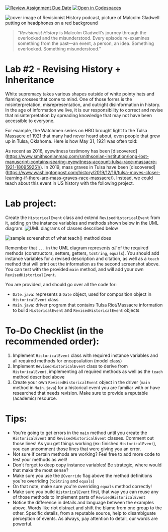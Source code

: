 [![Review Assignment Due Date](https://classroom.github.com/assets/deadline-readme-button-22041afd0340ce965d47ae6ef1cefeee28c7c493a6346c4f15d667ab976d596c.svg)](https://classroom.github.com/a/0mMpQ54I)
[![Open in Codespaces](https://classroom.github.com/assets/launch-codespace-2972f46106e565e64193e422d61a12cf1da4916b45550586e14ef0a7c637dd04.svg)](https://classroom.github.com/open-in-codespaces?assignment_repo_id=15842356)
 
![cover image of Revisionist History podcast, picture of Malcolm Gladwell putting on headphones on a red background](https://i.imgur.com/Jjqe8rW.jpg)
> _"Revisionist History_ is Malcolm Gladwell's journey through the overlooked and the misunderstood. Every episode re-examines something from the past—an event, a  person, an idea. Something overlooked. Something misunderstood."

# **Lab #2 - Revising History + Inheritance**

White supremacy takes various shapes outside of white pointy hats and flaming crosses that come to mind. One of those forms is the misinterpretation, misrepresentation, and outright disinformation in history. In the age of information we live, it is our responsibility to correct and revise that misinterpretation by spreading knowledge that may not have been accessible to everyone.

For example, the Watchmen series on HBO brought light to the Tulsa Massacre of 1921 that many had never heard about, even people that grew up in Tulsa, Oklahoma. Here is how May 31, 1921 was often told:

 

As recent as 2016, eyewitness testimony has been [discovered] (https://www.smithsonianmag.com/smithsonian-institution/long-lost-manuscript-contains-searing-eyewitness-account-tulsa-race-massacre-1921-180959251/). In 2019, mass graves in Tulsa have been [discovered] (https://www.washingtonpost.com/history/2019/12/16/tulsa-moves-closer-learning-if-there-are-mass-graves-race-massacre/). Instead, we could teach about this event in US history with the following project.

 

# Lab project:

Create the `HistoricalEvent` class and extend `RevisedHistoricalEvent` from it, adding on the instance variables and methods shown below in the UML diagram:
![UML diagrams of classes described below](https://i.imgur.com/yw1q5W0.png)

![sample screenshot of what teach() method does](instructions/completeScreenshot.png)
 

Remember that `...` in the UML diagram represents _all_ of the required methods (constructors, setters, getters, `toString`, `equals`). You should add instance variables for a revised description and citation, as well as a `teach` method that will print out the information as the second screenshot above. You can test with the provided `main` method, and will add your own `RevisedHistoricalEvent`.

You are provided, and should go over all the code for:

- `Date.java`: represents a `Date` object, used for composition object in `HistoricalEvent` class
- `Main.java`: driver program that contains Tulsa Riot/Massacre information to build `HistoricalEvent` and `RevisedHistoricalEvent` objects

# To-Do Checklist (in the recommended order):

1. Implement `HistoricalEvent` class with required instance variables and all required methods for encapsulation (model class) 
2. Implement `RevisedHistoricalEvent` class to derive from `HistoricalEvent`, implementing all required methods as well as the `teach` method described above
3. Create your own `RevisedHistoricalEvent` object in the driver (`main` method in `Main.java`) for a historical event you are familiar with or have researched that needs revision. Make sure to provide a reputable (academic) resource.

# Tips:

- You're going to get errors in the `main` method until you create the `HistoricalEvent` and `RevisedHistoricalEvent` classes. Comment out those lines! As you get things working (ex: finished `HistoricalEvent`), you can uncomment those lines that were giving you an error.
- Not sure if certain methods are working? Feel free to add more code to test your methods as well!
- Don't forget to deep copy instance variables! Be strategic, where would that make the most sense?
- Make sure you use the `@Override` flag above the method definitions you're overriding (`toString` and `equals`)
- On that note, make sure you're overriding `equals` method correctly!
- Make sure you build `HistoricalEvent` first, that way you can reuse any of those methods to implement parts of `RevisedHistoricalEvent`
- Notice the difference in details and language between the examples above. Words like riot distract and shift the blame from one group to the other. Specific details, from a reputable source, help to disambiguate perception of events. As always, pay attention to detail, our words are powerful.

